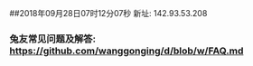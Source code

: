 ##2018年09月28日07时12分07秒 新址: 142.93.53.208
### 兔友常见问题及解答: https://github.com/wanggonging/d/blob/w/FAQ.md
